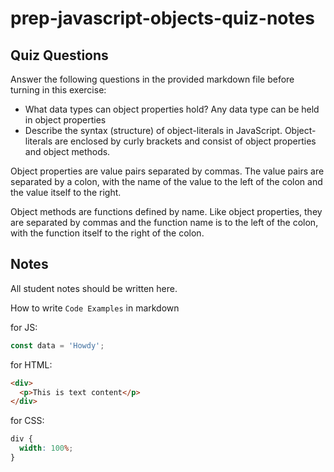 # prep-javascript-objects-quiz-notes

## Quiz Questions

Answer the following questions in the provided markdown file before turning in this exercise:

- What data types can object properties hold?
  Any data type can be held in object properties
- Describe the syntax (structure) of object-literals in JavaScript.
  Object-literals are enclosed by curly brackets and consist of object properties and object methods.

Object properties are value pairs separated by commas. The value pairs are separated by a colon, with the name of the value to the left of the colon and the value itself to the right.

Object methods are functions defined by name. Like object properties, they are separated by commas and the function name is to the left of the colon, with the function itself to the right of the colon.

## Notes

All student notes should be written here.

How to write `Code Examples` in markdown

for JS:

```javascript
const data = 'Howdy';
```

for HTML:

```html
<div>
  <p>This is text content</p>
</div>
```

for CSS:

```css
div {
  width: 100%;
}
```
